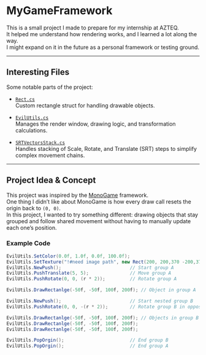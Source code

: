 # MyGameFramework

This is a small project I made to prepare for my internship at AZTEQ.  
It helped me understand how rendering works, and I learned a lot along the way.  
I might expand on it in the future as a personal framework or testing ground.

---

## Interesting Files

Some notable parts of the project:

- [`Rect.cs`](https://github.com/ThatEvilGuy-237/MyGameFrameWork/blob/main/MyGameFrameWork/Framework/Utils/Structs/Rect.cs)  
  Custom rectangle struct for handling drawable objects.

- [`EvilUtils.cs`](https://github.com/ThatEvilGuy-237/MyGameFrameWork/blob/main/MyGameFrameWork/Framework/Utils/EvilUtils.cs)  
  Manages the render window, drawing logic, and transformation calculations.

- [`SRTVectorsStack.cs`](https://github.com/ThatEvilGuy-237/MyGameFrameWork/blob/main/MyGameFrameWork/Framework/Utils/SRTVectorsStack.cs)  
  Handles stacking of Scale, Rotate, and Translate (SRT) steps to simplify complex movement chains.

---

## Project Idea & Concept

This project was inspired by the [MonoGame](https://monogame.net/) framework.  
One thing I didn’t like about MonoGame is how every draw call resets the origin back to `(0, 0)`.  
In this project, I wanted to try something different: drawing objects that stay grouped and follow shared movement without having to manually update each one’s position.

### Example Code

```C#
EvilUtils.SetColor(0.0f, 1.0f, 0.0f, 100.0f);
EvilUtils.SetTexture("!#need image path", new Rect(200, 200,370 -200,370-200 ));
EvilUtils.NewPush();                         // Start group A
EvilUtils.PushTranslate(5, 5);               // Move group A
EvilUtils.PushRotate(0, 0, (r * 2));         // Rotate group A

EvilUtils.DrawRectanlge(-50f, -50f, 100f, 200f); // Object in group A

EvilUtils.NewPush();                         // Start nested group B
EvilUtils.PushRotate(0, 0, -(r * 2));        // Rotate group B in opposite direction

EvilUtils.DrawRectanlge(-50f, -50f, 100f, 200f); // Objects in group B
EvilUtils.DrawRectanlge(-50f, -50f, 100f, 200f);
EvilUtils.DrawRectanlge(-50f, -50f, 100f, 200f);

EvilUtils.PopOrgin();                        // End group B
EvilUtils.PopOrgin();                        // End group A
```

